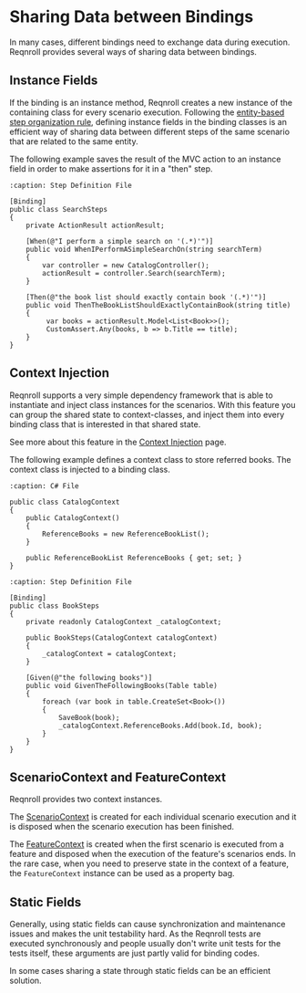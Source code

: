 # Sharing Data between Bindings

In many cases, different bindings need to exchange data during execution. Reqnroll provides several ways of sharing data between bindings.

## Instance Fields

If the binding is an instance method, Reqnroll creates a new instance of the containing class for every scenario execution. Following the [entity-based step organization rule](https://github.com/cucumber/cucumber/wiki/Step-Organisation), defining instance fields in the binding classes is an efficient way of sharing data between different steps of the same scenario that are related to the same entity. 

The following example saves the result of the MVC action to an instance field in order to make assertions for it in a "then" step.

```{code-block} csharp
:caption: Step Definition File

[Binding]
public class SearchSteps
{
    private ActionResult actionResult;

    [When(@"I perform a simple search on '(.*)'")]
    public void WhenIPerformASimpleSearchOn(string searchTerm)
    {
        var controller = new CatalogController();
        actionResult = controller.Search(searchTerm);
    }

    [Then(@"the book list should exactly contain book '(.*)'")]
    public void ThenTheBookListShouldExactlyContainBook(string title)
    {
         var books = actionResult.Model<List<Book>>();
         CustomAssert.Any(books, b => b.Title == title);
    }
}
```

## Context Injection

Reqnroll supports a very simple dependency framework that is able to instantiate and inject class instances for the scenarios. With this feature you can group the shared state to context-classes, and inject them into every binding class that is interested in that shared state.

See more about this feature in the [Context Injection](context-injection) page.

The following example defines a context class to store referred books. The context class is injected to a binding class.

```{code-block} csharp
:caption: C# File

public class CatalogContext
{
    public CatalogContext()
    {
        ReferenceBooks = new ReferenceBookList();
    }

    public ReferenceBookList ReferenceBooks { get; set; }
}
```

```{code-block} csharp
:caption: Step Definition File

[Binding]
public class BookSteps
{
    private readonly CatalogContext _catalogContext;

    public BookSteps(CatalogContext catalogContext)
    {
        _catalogContext = catalogContext;
    }

    [Given(@"the following books")]
    public void GivenTheFollowingBooks(Table table)
    {
        foreach (var book in table.CreateSet<Book>())
        {
            SaveBook(book);
            _catalogContext.ReferenceBooks.Add(book.Id, book);
        }
    }
}
```

## ScenarioContext and FeatureContext

Reqnroll provides two context instances. 

The [ScenarioContext](scenario-context) is created for each individual scenario execution and it is disposed when the scenario execution has been finished.

The [FeatureContext](feature-context) is created when the first scenario is executed from a feature and disposed when the execution of the feature's scenarios ends. In the rare case, when you need to preserve state in the context of a feature, the `FeatureContext` instance can be used as a property bag. 

## Static Fields

Generally, using static fields can cause synchronization and maintenance issues and makes the unit testability hard. As the Reqnroll tests are executed synchronously and people usually don't write unit tests for the tests itself, these arguments are just partly valid for binding codes. 

In some cases sharing a state through static fields can be an efficient solution.
